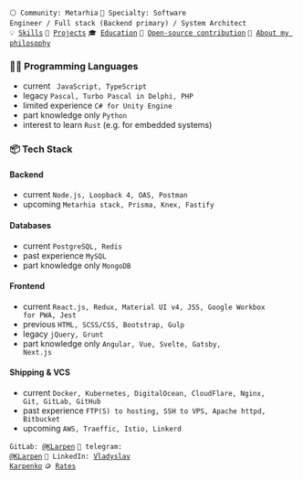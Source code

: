 <code>⚪ Community: Metarhia</code>
<code>👷 Specialty: Software Engineer / Full stack (Backend primary) /  System Architect</code><br>
<code>💡 [Skills](SKILLS.md)</code>
<code>🧻 [Projects](PROJECTS.md)</code>
<code>🎓 [Education](EDUCATION.md)</code>
<code>👀 [Open-source contribution](CONTRIBUTION.md)</code>
<code>👀 [About my philosophy](ABOUT.md)</code><br>

### 🧑‍💻 Programming Languages
- current <code> JavaScript, TypeScript</code>
- legacy <code>Pascal, Turbo Pascal in Delphi, PHP</code>
- limited experience <code>C# for Unity Engine</code>
- part knowledge only <code>Python</code>
- interest to learn <code>Rust</code> (e.g. for embedded systems)

### 📦 Tech Stack

#### Backend
- current <code>Node.js, Loopback 4, OAS, Postman</code>
- upcoming <code>Metarhia stack, Prisma, Knex, Fastify</code>

#### Databases
- current <code>PostgreSQL, Redis</code>
- past experience <code>MySQL</code>
- part knowledge only <code>MongoDB</code>

#### Frontend
- current <code>React.js, Redux, Material UI v4, JSS, Google Workbox for PWA, Jest</code>
- previous <code>HTML, SCSS/CSS, Bootstrap, Gulp</code>
- legacy <code>jQuery, Grunt</code>
- part knowledge only <code>Angular, Vue, Svelte, Gatsby, Next.js</code>

#### Shipping & VCS
- current <code>Docker, Kubernetes, DigitalOcean, CloudFlare, Nginx, Git, GitLab, GitHub</code>
- past experience <code>FTP(S) to hosting, SSH to VPS, Apache httpd, Bitbucket</code>
- upcoming <code>AWS, Traeffic, Istio, Linkerd</code>

<code>GitLab: [@KLarpen](https://gitlab.com/KLarpen)</code>
<code>💬 telegram: [@KLarpen](https://t.me/KLarpen)</code>
<code>💬 LinkedIn: [Vladyslav Karpenko](https://www.linkedin.com/in/klarpen/)</code>
<code>🪙 [Rates](RATES.md)</code>
